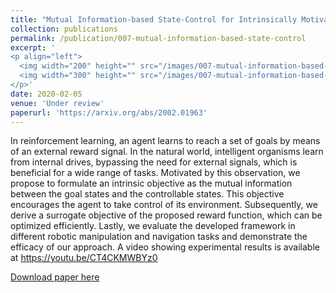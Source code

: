 ```yaml
---
title: "Mutual Information-based State-Control for Intrinsically Motivated Reinforcement Learning"
collection: publications
permalink: /publication/007-mutual-information-based-state-control
excerpt: '
<p align="left">
  <img width="200" height="" src="/images/007-mutual-information-based-state-control.png">
  <img width="300" height="" src="/images/007-mutual-information-based-state-control.gif">
</p>'
date: 2020-02-05
venue: 'Under review'
paperurl: 'https://arxiv.org/abs/2002.01963'
---
```

In reinforcement learning, an agent learns to reach a set of goals by means of an external reward signal. In the natural world, intelligent organisms learn from internal drives, bypassing the need for external signals, which is beneficial for a wide range of tasks. Motivated by this observation, we propose to formulate an intrinsic objective as the mutual information between the goal states and the controllable states. This objective encourages the agent to take control of its environment. Subsequently, we derive a surrogate objective of the proposed reward function, which can be optimized efficiently. Lastly, we evaluate the developed framework in different robotic manipulation and navigation tasks and demonstrate the efficacy of our approach. A video showing experimental results is available at https://youtu.be/CT4CKMWBYz0

[Download paper here](https://arxiv.org/abs/2002.01963)
